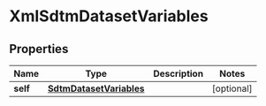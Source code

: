 

# XmlSdtmDatasetVariables


## Properties

| Name | Type | Description | Notes |
|------------ | ------------- | ------------- | -------------|
|**self** | [**SdtmDatasetVariables**](SdtmDatasetVariables.md) |  |  [optional] |



